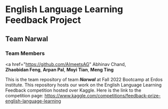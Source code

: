 # English Language Learning Feedback Project
## Team Narwal
### Team Members
<a href="https://github.com/AImeetsAG" Abhinav Chand</a>,  
**Zhaobidan Feng**, 
**Arpan Pal**, 
**Moyi Tian**, 
**Meng Ting**

This is the team repository of team **_Narwal_** at Fall 2022 Bootcamp at Erdos institute. 
This repository hosts our work on the English Language Learning Feedback competition hosted over Kaggle.
Here is the link to the competition page: https://www.kaggle.com/competitions/feedback-prize-english-language-learning
